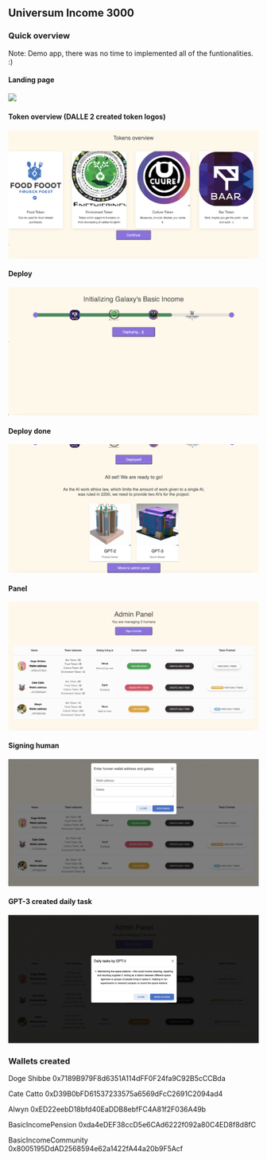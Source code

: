 ## Universum Income 3000


### Quick overview

Note: Demo app, there was no time to implemented all of the funtionalities. :)

#### Landing page
<img src="https://github.com/makeri89/junction2022/blob/main/photos/landing.png">


#### Token overview (DALLE 2 created token logos)
<img src="https://github.com/makeri89/junction2022/blob/main/photos/token.png">



#### Deploy
<img src="https://github.com/makeri89/junction2022/blob/main/photos/deployPipeline.png">


#### Deploy done
<img src="https://github.com/makeri89/junction2022/blob/main/photos/deploy2.png">


#### Panel
<img src="https://github.com/makeri89/junction2022/blob/main/photos/panel2.png">


#### Signing human
<img src="https://github.com/makeri89/junction2022/blob/main/photos/panel.png">


#### GPT-3 created daily task
<img src="https://github.com/makeri89/junction2022/blob/main/photos/panel3.png">


### Wallets created

Doge Shibbe
0x7189B979F8d6351A114dFF0F24fa9C92B5cCCBda


Cate Catto
0xD39B0bFD61537233575a6569dFcC2691C2094ad4


Alwyn
0xED22eebD18bfd40EaDDB8ebfFC4A81f2F036A49b


BasicIncomePension
0xda4eDEF38ccD5e6CAd6222f092a80C4ED8f8d8fC


BasicIncomeCommunity
0x8005195DdAD2568594e62a1422fA44a20b9F5Acf
